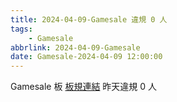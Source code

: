 ```yaml
---
title: 2024-04-09-Gamesale 違規 0 人
tags:
    - Gamesale
abbrlink: 2024-04-09-Gamesale
date: Gamesale-2024-04-09 12:00:00
---
```

Gamesale 板 [板規連結](https://www.ptt.cc/bbs/Gossiping/M.1637425085.A.07D.html)
昨天違規 0 人
